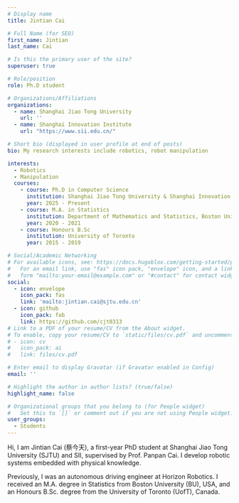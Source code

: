 ```yaml
---
# Display name
title: Jintian Cai

# Full Name (for SEO)
first_name: Jintian
last_name: Cai

# Is this the primary user of the site?
superuser: true

# Role/position
role: Ph.D student

# Organizations/Affiliations
organizations:
  - name: Shanghai Jiao Tong University
    url: ''
  - name: Shanghai Innovation Institute
    url: "https://www.sii.edu.cn/"

# Short bio (displayed in user profile at end of posts)
bio: My research interests include robotics, robot manipulation

interests:
  - Robotics
  - Manipulation
  courses:
    - course: Ph.D in Computer Science
      institution: Shanghai Jiao Tong University & Shanghai Innovation Institute
      year: 2025 - Present
    - course: M.A. in Statistics
      institution: Department of Mathematics and Statistics, Boston University
      year: 2020 - 2021
    - course: Honours B.Sc
      institution: University of Toronto
      year: 2015 - 2019

# Social/Academic Networking
# For available icons, see: https://docs.hugoblox.com/getting-started/page-builder/#icons
#   For an email link, use "fas" icon pack, "envelope" icon, and a link in the
#   form "mailto:your-email@example.com" or "#contact" for contact widget.
social:
  - icon: envelope
    icon_pack: fas
    link: 'mailto:jintian.cai@sjtu.edu.cn'
  - icon: github
    icon_pack: fab
    link: https://github.com/cjt0313
# Link to a PDF of your resume/CV from the About widget.
# To enable, copy your resume/CV to `static/files/cv.pdf` and uncomment the lines below.
# - icon: cv
#   icon_pack: ai
#   link: files/cv.pdf

# Enter email to display Gravatar (if Gravatar enabled in Config)
email: ''

# Highlight the author in author lists? (true/false)
highlight_name: false

# Organizational groups that you belong to (for People widget)
#   Set this to `[]` or comment out if you are not using People widget.
user_groups:
  - Students
---
```


Hi, I am Jintian Cai (蔡今天), a first-year PhD student at Shanghai Jiao Tong University (SJTU) and SII, supervised by Prof. Panpan Cai. I develop robotic systems embedded with physical knowledge.

Previously, I was an autonomous driving engineer at Horizon Robotics. I received an M.A. degree in Statistics from Boston University (BU), USA, and an Honours B.Sc. degree from the University of Toronto (UofT), Canada.